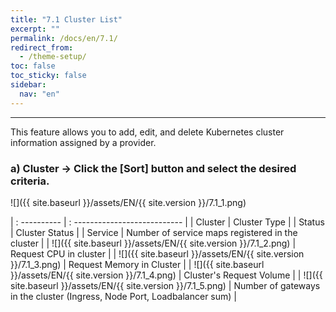```yaml
---
title: "7.1 Cluster List"
excerpt: ""
permalink: /docs/en/7.1/
redirect_from:
  - /theme-setup/
toc: false
toc_sticky: false
sidebar:
  nav: "en"
---
```



---

This feature allows you to add, edit, and delete Kubernetes cluster information assigned by a provider.

### a\) Cluster → Click the [Sort] button and select the desired criteria.
![]({{ site.baseurl }}/assets/EN/{{ site.version }}/7.1_1.png)

| : ---------- | : --------------------------- |
| Cluster | Cluster Type |
| Status | Cluster Status |
| Service | Number of service maps registered in the cluster |
| ![]({{ site.baseurl }}/assets/EN/{{ site.version }}/7.1_2.png) | Request CPU in cluster |
| ![]({{ site.baseurl }}/assets/EN/{{ site.version }}/7.1_3.png) | Request Memory in Cluster |
| ![]({{ site.baseurl }}/assets/EN/{{ site.version }}/7.1_4.png) | Cluster's Request Volume |
| ![]({{ site.baseurl }}/assets/EN/{{ site.version }}/7.1_5.png) | Number of gateways in the cluster (Ingress, Node Port, Loadbalancer sum) |
